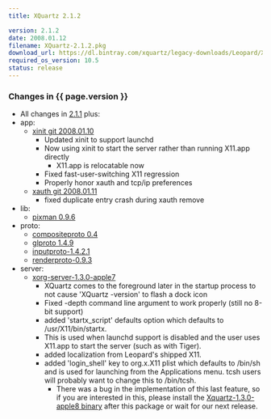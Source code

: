 ```yaml
---
title: XQuartz 2.1.2

version: 2.1.2
date: 2008.01.12
filename: XQuartz-2.1.2.pkg
download_url: https://dl.bintray.com/xquartz/legacy-downloads/Leopard/X11-2.1.2.pkg
required_os_version: 10.5
status: release
---
```


### Changes in {{ page.version }} ###
  * All changes in [2.1.1](XQuartz-2.1.1.html) plus:
  * app:
    * [xinit git 2008.01.10](http://gitweb.freedesktop.org/?p=xorg/app/xinit.git;a=summary)
      * Updated xinit to support launchd
      * Now using xinit to start the server rather than running X11.app directly
        * X11.app is relocatable now
      * Fixed fast-user-switching X11 regression
      * Properly honor xauth and tcp/ip preferences
    * [xauth git 2008.01.11](http://gitweb.freedesktop.org/?p=xorg/app/xauth.git;a=summary)
      * fixed duplicate entry crash during xauth remove
  * lib:
    * [pixman 0.9.6](https://lists.freedesktop.org/archives/xorg-announce/2007-October/000423.html)
  * proto:
    * [compositeproto 0.4](https://lists.freedesktop.org/archives/xorg-announce/2007-July/000319.html)
    * [glproto 1.4.9](https://lists.freedesktop.org/archives/xorg-announce/2007-October/000424.html)
    * [inputproto-1.4.2.1](https://lists.freedesktop.org/archives/xorg-announce/2007-August/000371.html)
    * [renderproto-0.9.3](https://lists.freedesktop.org/archives/xorg-announce/2007-August/000372.html)
  * server:
    * [xorg-server-1.3.0-apple7](https://github.com/XQuartz/xorg-server/commits/be7598b6202f1e09877509f09af41b0f89a95e57)
      * XQuartz comes to the foreground later in the startup process to not cause 'XQuartz -version' to flash a dock icon
      * Fixed -depth command line argument to work properly (still no 8-bit support)
      * added 'startx_script' defaults option which defaults to /usr/X11/bin/startx.
      * This is used when launchd support is disabled and the user uses X11.app to start the server (such as with Tiger).
      * added localization from Leopard's shipped X11.
      * added 'login_shell' key to org.x.X11 plist which defaults to /bin/sh and is used for launching from the Applications menu.  tcsh users will probably want to change this to /bin/tcsh.
        * There was a bug in the implementation of this last feature, so if you are interested in this, please install the [Xquartz-1.3.0-apple8 binary](wiki:Releases#xorg-serverXquartz) after this package or wait for our next release.
